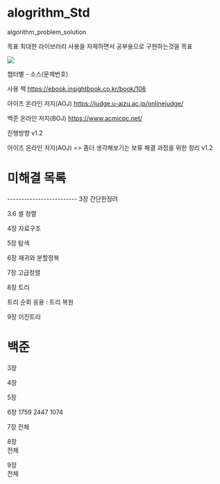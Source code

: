 # alogrithm_Std
algorithm_problem_solution

목표 최대한 라이브러리 사용을 자제하면서 공부용으로 구현하는것을 목표 

<img src="https://user-images.githubusercontent.com/54312781/235363612-7674354c-e06e-452a-b84a-0b91e075fc46.png">

챕터별 - 소스(문제번호)

사용 책
https://ebook.insightbook.co.kr/book/106


아이즈 온라인 저지(AOJ)
https://judge.u-aizu.ac.jp/onlinejudge/


백준 온라인 저지(BOJ)
https://www.acmicpc.net/

진행방향 v1.2

아이즈 온라인 저지(AOJ) => 좀더 생각해보기는 보류
해결 과정을 위한 정리 v1.2

<h1>미해결 목록</h1>
-------------------------
3장	간단한정려
	 
3.6 	셸 정렬

4장	자료구조

5장	탐색

6장	재귀와 분할정복

7장 	고급정렬

8장	트리

트리 순회 응용 : 트리 복원 

9장	이진트리

<h1>백준</h1>
3장

4장

5장

6장
1759
2447
1074 

7장 
전체	

8장	
전체

9장	
전체




